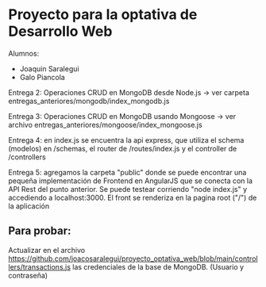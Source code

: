 # Proyecto para la optativa de Desarrollo Web

Alumnos:
  - Joaquin Saralegui
  - Galo Piancola

Entrega 2: Operaciones CRUD en MongoDB desde Node.js -> ver carpeta entregas_anteriores/mongodb/index_mongodb.js

Entrega 3: Operaciones CRUD en MongoDB usando Mongoose -> ver archivo entregas_anteriores/mongoose/index_mongoose.js

Entrega 4: en index.js se encuentra la api express, que utiliza el schema (modelos) en /schemas, el router de /routes/index.js y el controller de /controllers

Entrega 5: agregamos la carpeta "public" donde se puede encontrar una pequeña implementación de Frontend en AngularJS que se conecta con la API Rest del punto anterior. Se puede testear corriendo "node index.js" y accediendo a localhost:3000. El front se renderiza en la pagina root ("/") de la aplicación

## Para probar:

Actualizar en el archivo https://github.com/joacosaralegui/proyecto_optativa_web/blob/main/controllers/transactions.js las credenciales de la base de MongoDB. (Usuario y contraseña)
